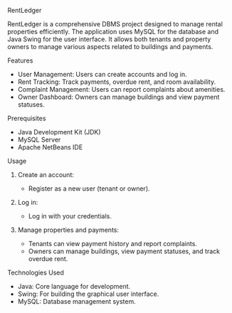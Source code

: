RentLedger

RentLedger is a comprehensive DBMS project designed to manage rental properties efficiently. The application uses MySQL for the database and Java Swing for the user interface. It allows both tenants and property owners to manage various aspects related to buildings and payments.

Features

- User Management: Users can create accounts and log in.
- Rent Tracking: Track payments, overdue rent, and room availability.
- Complaint Management: Users can report complaints about amenities.
- Owner Dashboard: Owners can manage buildings and view payment statuses.

Prerequisites

- Java Development Kit (JDK)
- MySQL Server
- Apache NetBeans IDE

Usage

1. Create an account:
    - Register as a new user (tenant or owner).
    
2. Log in:
    - Log in with your credentials.
    
3. Manage properties and payments:
    - Tenants can view payment history and report complaints.
    - Owners can manage buildings, view payment statuses, and track overdue rent.

Technologies Used

- Java: Core language for development.
- Swing: For building the graphical user interface.
- MySQL: Database management system.
